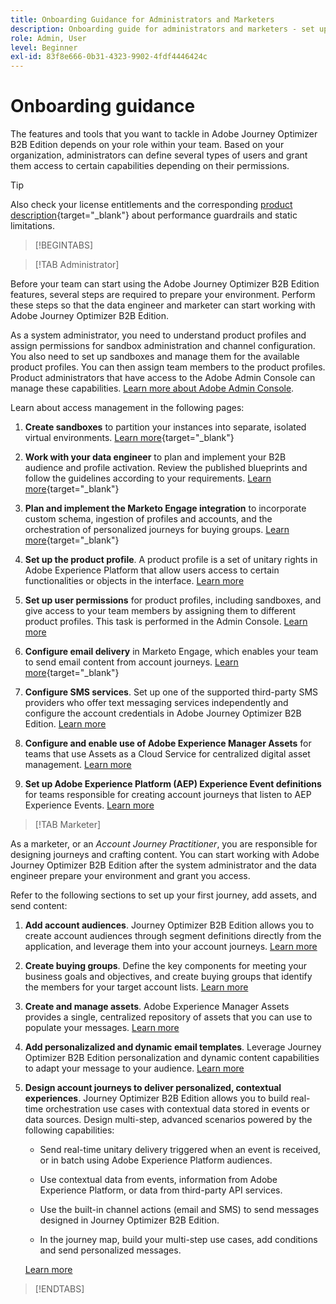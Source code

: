 ```yaml
---
title: Onboarding Guidance for Administrators and Marketers
description: Onboarding guide for administrators and marketers - set up sandboxes, configure channels, create buying groups, and design account journeys in Journey Optimizer B2B Edition.
role: Admin, User
level: Beginner
exl-id: 83f8e666-0b31-4323-9902-4fdf4446424c
---
```

# Onboarding guidance 

The features and tools that you want to tackle in Adobe Journey Optimizer B2B Edition depends on your role within your team. Based on your organization, administrators can define several types of users and grant them access to certain capabilities depending on their permissions.

>[!TIP]
>
>Also check your license entitlements and the corresponding [product description](https://helpx.adobe.com/legal/product-descriptions/adobe-journey-optimizer-b2b.html){target="_blank"} about performance guardrails and static limitations.

>[!BEGINTABS]

>[!TAB Administrator]

Before your team can start using the Adobe Journey Optimizer B2B Edition features, several steps are required to prepare your environment. Perform these steps so that the data engineer and marketer can start working with Adobe Journey Optimizer B2B Edition.

As a system administrator, you need to understand product profiles and assign permissions for sandbox administration and channel configuration. You also need to set up sandboxes and manage them for the available product profiles. You can then assign team members to the product profiles. Product administrators that have access to the Adobe Admin Console can manage these capabilities. [Learn more about Adobe Admin Console](https://helpx.adobe.com/enterprise/using/admin-console.html).

Learn about access management in the following pages:

1. **Create sandboxes** to partition your instances into separate, isolated virtual environments. [Learn more](https://experienceleague.adobe.com/en/docs/experience-platform/sandbox/home#understanding-sandboxes){target="_blank"}

1. **Work with your data engineer** to plan and implement your B2B audience and profile activation. Review the published blueprints and follow the guidelines according to your requirements. [Learn more](https://experienceleague.adobe.com/en/docs/blueprints-learn/architecture/b2b-activation/overview){target="_blank"}

1. **Plan and implement the Marketo Engage integration** to incorporate custom schema, ingestion of profiles and accounts, and the orchestration of personalized journeys for buying groups. [Learn more](https://experienceleague.adobe.com/en/docs/blueprints-learn/architecture/b2b-activation/b2b-journeys-with-marketo){target="_blank"}

1. **Set up the product profile**. A product profile is a set of unitary rights in Adobe Experience Platform that allow users access to certain functionalities or objects in the interface. [Learn more](../admin/user-management.md#create-the-marketo-engage-product-profile)

1. **Set up user permissions** for product profiles, including sandboxes, and give access to your team members by assigning them to different product profiles. This task is performed in the Admin Console. [Learn more](../admin/user-management.md#create-a-user-group)

1. **Configure email delivery** in Marketo Engage, which enables your team to send email content from account journeys. [Learn more](https://experienceleague.adobe.com/en/docs/marketo/using/getting-started/initial-setup/setup-steps#ensure-email-deliverability){target="_blank"}

1. **Configure SMS services**. Set up one of the supported third-party SMS providers who offer text messaging services independently and configure the account credentials in Adobe Journey Optimizer B2B Edition. [Learn more](../admin/configure-channels-sms.md)

1. **Configure and enable use of Adobe Experience Manager Assets** for teams that use Assets as a Cloud Service for centralized digital asset management. [Learn more](../admin/configure-aem-repositories.md)

1. **Set up Adobe Experience Platform (AEP) Experience Event definitions** for teams responsible for creating account journeys that listen to AEP Experience Events. [Learn more](../admin/configure-aep-events.md)

>[!TAB Marketer]

As a marketer, or an _Account Journey Practitioner_, you are responsible for designing journeys and crafting content. You can start working with Adobe Journey Optimizer B2B Edition after the system administrator and the data engineer prepare your environment and grant you access.

Refer to the following sections to set up your first journey, add assets, and send content:

1. **Add account audiences**. Journey Optimizer B2B Edition allows you to create account audiences through segment definitions directly from the application, and leverage them into your account journeys. [Learn more](../audiences/account-audience-overview.md)

1. **Create buying groups**. Define the key components for meeting your business goals and objectives, and create buying groups that identify the members for your target account lists. [Learn more](../buying-groups/buying-groups-overview.md)

1. **Create and manage assets**. Adobe Experience Manager Assets provides a single, centralized repository of assets that you can use to populate your messages. [Learn more](../content/assets-overview.md)

1. **Add personalizalized and dynamic email templates**. Leverage Journey Optimizer B2B Edition personalization and dynamic content capabilities to adapt your message to your audience. [Learn more](../content/email-templates.md)

1. **Design account journeys to deliver personalized, contextual experiences**. Journey Optimizer B2B Edition allows you to build real-time orchestration use cases with contextual data stored in events or data sources. Design multi-step, advanced scenarios powered by the following capabilities:

   * Send real-time unitary delivery triggered when an event is received, or in batch using Adobe Experience Platform audiences.

   * Use contextual data from events, information from Adobe Experience Platform, or data from third-party API services.

   * Use the built-in channel actions (email and SMS) to send messages designed in Journey Optimizer B2B Edition.

   * In the journey map, build your multi-step use cases, add conditions and send personalized messages.

   [Learn more](../journeys/journey-overview.md)

>[!ENDTABS]
